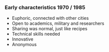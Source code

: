 ###  Early characteristics 1970 / 1985

* Euphoric, connected with other cities
* Open to academics, military and researchers
* Sharing was normal, just like recipes
* Technical skills needed
* Innovative
* Anonymous